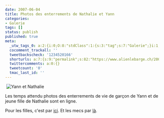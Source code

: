 ```yaml
---
date: 2007-06-04
title: Photos des enterrements de Nathalie et Yann
categories:
- Galerie
tags: []
status: publish
published: true
meta:
  _utw_tags_0: a:2:{i:0;O:8:"stdClass":1:{s:3:"tag";s:7:"Galerie";}i:1;O:8:"stdClass":1:{s:3:"tag";s:12:"Photographie";}}
  cocomment_trackall: ''
  tweetbackscheck: '1234520166'
  shorturls: a:7:{s:9:"permalink";s:82:"https://www.alienlebarge.ch/2007/06/04/photos-des-enterrements-de-nathalie-et-yann/";s:7:"tinyurl";s:25:"https://tinyurl.com/a9wrlh";s:4:"isgd";s:17:"https://is.gd/iBy3";s:5:"bitly";s:18:"https://bit.ly/HFit";s:5:"snipr";s:22:"https://snipr.com/bep8n";s:5:"snurl";s:22:"https://snurl.com/bep8n";s:7:"snipurl";s:24:"https://snipurl.com/bep8n";}
  twittercomments: a:0:{}
  tweetcount: '0'
  tmac_last_id: ''
---
```

 <img src="https://dlgjp9x71cipk.cloudfront.net/2007/06/yannetnath.png" alt="Yann et Nathalie" />

Les temps attendu photos des enterrements de vie de garçon de Yann et de jeune fille de Nathalie sont en ligne.

Pour les filles, c'est par <a href="https://alienlebarge.ch/picsengine/#album=13" title="Les photos des filles">ici</a>.
Et les mecs par <a href="https://alienlebarge.ch/picsengine/#album=14" title="Les photos des garçons">là</a>.
